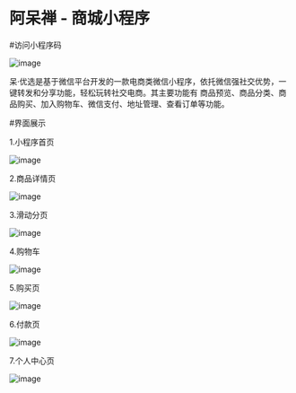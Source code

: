 # 阿呆禅 - 商城小程序

#访问小程序码


   ![image](https://github.com/wudan1874/mall/blob/master/readme-img/QRcode.jpg)



呆·优选是基于微信平台开发的一款电商类微信小程序，依托微信强社交优势，一键转发和分享功能，轻松玩转社交电商。其主要功能有 商品预览、商品分类、商品购买、加入购物车、微信支付、地址管理、查看订单等功能。

#界面展示

1.小程序首页

![image](https://github.com/wudan1874/mall/blob/master/readme-img/index.png)

2.商品详情页

![image](https://github.com/wudan1874/mall/blob/master/readme-img/product.png)

3.滑动分页

![image](https://github.com/wudan1874/mall/blob/master/readme-img/category.png)

4.购物车

![image](https://github.com/wudan1874/mall/blob/master/readme-img/cart.png)

5.购买页

![image](https://github.com/wudan1874/mall/blob/master/readme-img/buy.png)

6.付款页

![image](https://github.com/wudan1874/mall/blob/master/readme-img/pay.png)

7.个人中心页

![image](https://github.com/wudan1874/mall/blob/master/readme-img/personal.png)
